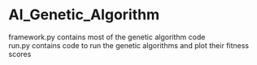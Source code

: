 # AI_Genetic_Algorithm<br>
framework.py contains most of the genetic algorithm code<br>
run.py contains code to run the genetic algorithms and plot their fitness scores
